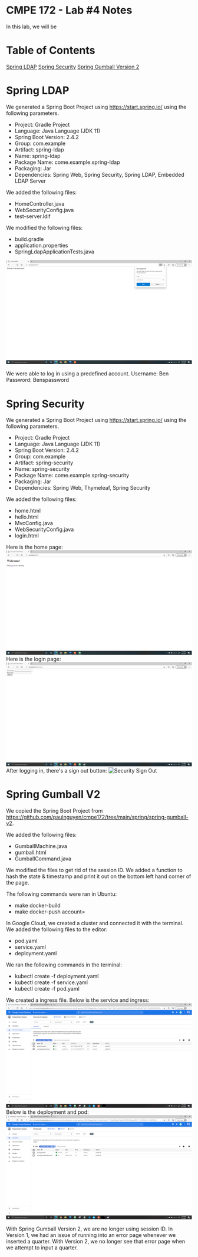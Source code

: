 # CMPE 172 - Lab #4 Notes
In this lab, we will be 

# Table of Contents
[Spring LDAP](#spring-ldap)
[Spring Security](#spring-security)
[Spring Gumball Version 2](#spring-gumball-v2)

# Spring LDAP
We generated a Spring Boot Project using https://start.spring.io/ using the following parameters.
* Project: Gradle Project
* Language: Java Language (JDK 11)
* Spring Boot Version: 2.4.2
* Group: com.example
* Artifact: spring-ldap
* Name: spring-ldap
* Package Name: come.example.spring-ldap
* Packaging: Jar
* Dependencies: Spring Web, Spring Security, Spring LDAP, Embedded LDAP Server

We added the following files:
* HomeController.java
* WebSecurityConfig.java
* test-server.ldif

We modified the following files:
* build.gradle
* application.properties
* SpringLdapApplicationTests.java

![Spring LDAP](172.4/172.4.ldap.png)

We were able to log in using a predefined account. Username: Ben Password: Benspassword

# Spring Security
We generated a Spring Boot Project using https://start.spring.io/ using the following parameters.
* Project: Gradle Project
* Language: Java Language (JDK 11)
* Spring Boot Version: 2.4.2
* Group: com.example
* Artifact: spring-security
* Name: spring-security
* Package Name: come.example.spring-security
* Packaging: Jar
* Dependencies: Spring Web, Thymeleaf, Spring Security

We added the following files:
* home.html
* hello.html
* MvcConfig.java
* WebSecurityConfig.java
* login.html

Here is the home page:
![Security Home](172.4/172.4.security1.png)
Here is the login page:
![Security Login](172.4/172.4.security2.png)
After logging in, there's a sign out button:
![Security Sign Out](172.4/172.4.security.3.png)

# Spring Gumball V2
We copied the Spring Boot Project from https://github.com/paulnguyen/cmpe172/tree/main/spring/spring-gumball-v2.

We added the following files:
* GumballMachine.java
* gumball.html
* GumballCommand.java

We modified the files to get rid of the session ID. We added a function to hash the state & timestamp and print it out on the bottom left hand corner of the page. 

The following commands were ran in Ubuntu:
* make docker-build
* make docker-push account=

In Google Cloud, we created a cluster and connected it with the terminal. We added the following files to the editor:
* pod.yaml
* service.yaml
* deployment.yaml

We ran the following commands in the terminal:
* kubectl create -f deployment.yaml
* kubectl create -f service.yaml
* kubectl create -f pod.yaml

We created a ingress file. Below is the service and ingress:
![Service & Ingress](172.4/172.4.service.png)
Below is the deployment and pod:
![Deployment & Pod](172.4/172.4.pod.png)

With Spring Gumball Version 2, we are no longer using session ID. In Version 1, we had an issue of running into an error page whenever we inserted a quarter. With Version 2, we no longer see that error page when we attempt to input a quarter.
